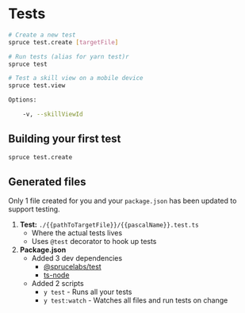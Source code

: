 # Tests

```bash
# Create a new test
spruce test.create [targetFile]

# Run tests (alias for yarn test)r
spruce test

# Test a skill view on a mobile device
spruce test.view

Options:

	-v, --skillViewId 		

```

## Building your first test

```bash
spruce test.create
```


<!-- panels:start -->
<!--div:title-panel-->
## Generated files
<!-- div:left-panel -->
Only 1 file created for you and your `package.json` has been updated to support testing.

1. **Test:** `./{{pathToTargetFile}}/{{pascalName}}.test.ts`
    * Where the actual tests lives
    * Uses `@test` decorator to hook up tests
2. **Package.json**
    * Added 3 dev dependencies
      * [@sprucelabs/test](https://github.com/sprucelabsai/spruce-test)
      * [ts-node](https://github.com/TypeStrong/ts-node)
    * Added 2 scripts
      * `y test` - Runs all your tests
      * `y test:watch` - Watches all files and run tests on change
<!-- div:right-panel -->

<!-- panel:end -->

